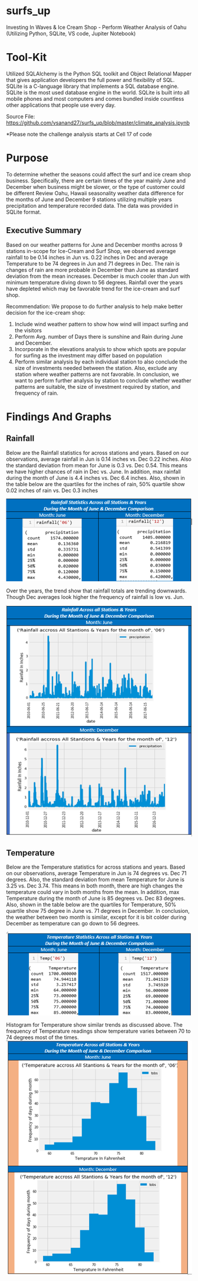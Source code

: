 # surfs_up
Investing In Waves &amp; Ice Cream Shop - Perform Weather Analysis of Oahu (Utilizing Python, SQLite, VS code, Jupiter Notebook)

# Tool-Kit
Utilized SQLAlchemy is the Python SQL toolkit and Object Relational Mapper that gives application developers the full power and flexibility of SQL. 
SQLite is a C-language library that implements a SQL database engine. SQLite is the most used database engine in the world. SQLite is built into all mobile phones and most computers and comes bundled inside countless other applications that people use every day.

Source File: https://github.com/vsanand27/surfs_up/blob/master/climate_analysis.ipynb

*Please note the challenge analysis starts at Cell 17 of code

# Purpose
To determine whether the seasons could affect the surf and ice cream shop business. Specifically, there are certain times of the year mainly June and December when business might be slower, or the type of customer could be different
Review Oahu, Hawaii seasonality weather data difference for the months of June and December 9 stations utilizing multiple years precipitation and temperature recorded data. The data was provided in SQLite format.

## Executive Summary
Based on our weather patterns for June and December months across 9 stations in-scope for Ice-Cream and Surf Shop, we observed average rainfall to be 0.14 inches in Jun vs. 0.22 inches in Dec and average Temperature to be 74 degrees in Jun and 71 degrees in Dec.  The rain is changes of rain are more probable in December than June as standard deviation from the mean increases.  December is much cooler than Jun with minimum temperature diving down to 56 degrees.  Rainfall over the years have depleted which may be favorable trend for the ice-cream and surf shop.

Recommendation: We propose to do further analysis to help make better decision for the ice-cream shop:
1)	Include wind weather pattern to show how wind will impact surfing and the visitors 
2)	Perform Avg.  number of Days there is sunshine and Rain during June and December.
3)	Incorporate in the elevations analysis to show which spots are popular for surfing as the investment may differ based on population
4)	Perform similar analysis by each individual station to also conclude the size of investments needed between the station.  Also, exclude any station where weather patterns are not favorable. 
In conclusion, we want to perform further analysis by station to conclude whether weather patterns are suitable, the size of investment required by station, and frequency of rain.

# Findings And Graphs
## Rainfall 
Below are the Rainfall statistics for across stations and years.  Based on our observations, average rainfall in Jun is 0.14 inches vs. Dec 0.22 inches.  Also the standard deviation from mean for June is 0.3 vs. Dec 0.54.  This means we have higher chances of rain in Dec vs. June.  In addition, max rainfall during the month of June is 4.4 inches vs. Dec 6.4 inches.  Also, shown in the table below are the quartiles for the inches of rain, 50% quartile show 0.02 inches of rain vs. Dec 0.3 inches

![alt text](https://github.com/vsanand27/surfs_up/blob/master/Rainfall%20Statistics%20for%20June%20and%20Dec.PNG)

Over the years, the trend show that rainfall totals are trending downwards.  Though Dec averages look higher the frequency of rainfall is low vs. Jun.

![alt text]( https://github.com/vsanand27/surfs_up/blob/master/Rainfall_June%20and%20Dec%20Comparison.PNG )

## Temperature
Below are the Temperature statistics for across stations and years.  Based on our observations, average Temperature in Jun is 74 degrees vs. Dec 71 degrees.  Also, the standard deviation from mean Temperature for June is 3.25 vs. Dec 3.74.  This means in both month, there are high changes the temperature could vary in both months from the mean.  In addition, max Temperature during the month of June is 85 degrees vs. Dec 83 degrees.  Also, shown in the table below are the quartiles for Temperature, 50% quartile show 75 degree in June vs. 71 degrees in December.  In conclusion, the weather between two month is similar, except for it is bit colder during December as temperature can go down to 56 degrees.  

![alt text](https://github.com/vsanand27/surfs_up/blob/master/Temperature%20Statistics%20for%20June%20and%20Dec.PNG)

Histogram for Temperature show similar trends as discussed above. The frequency of Temperature readings show temperature varies between 70 to 74 degrees most of the times.
![alt text](https://github.com/vsanand27/surfs_up/blob/master/Temperature%20Histogram%20for%20June%20and%20Dec.PNG)

